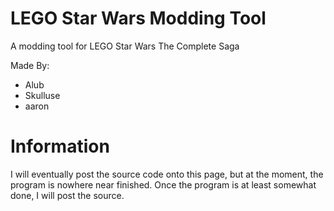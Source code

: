 # LEGO Star Wars Modding Tool
A modding tool for LEGO Star Wars The Complete Saga

Made By:
 - Alub
 - Skulluse
 - aaron



# Information
I will eventually post the source code onto this page, but at the moment, the program is nowhere near finished. Once the program is at least somewhat done, I will post the source.

